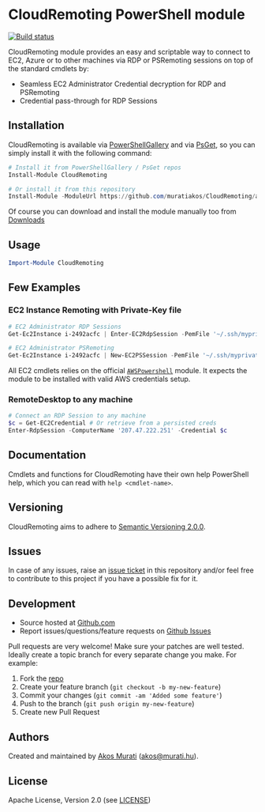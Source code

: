 CloudRemoting PowerShell module
===============================

[![Build status](https://ci.appveyor.com/api/projects/status/kdc6a75b8wludjq6?svg=true)](https://ci.appveyor.com/project/muratiakos/cloudremoting)

CloudRemoting module provides an easy and scriptable way to connect to EC2, Azure
or to other machines via RDP or PSRemoting sessions on top of the standard
cmdlets by:
 - Seamless EC2 Administrator Credential decryption for RDP and PSRemoting
 - Credential pass-through for RDP Sessions

## Installation
CloudRemoting is available via [PowerShellGallery][PowerShellGallery] and via
[PsGet][psget], so you can simply install it with the following command:
```powershell
# Install it from PowerShellGallery / PsGet repos
Install-Module CloudRemoting

# Or install it from this repository
Install-Module -ModuleUrl https://github.com/muratiakos/CloudRemoting/archive/master.zip
```
Of course you can download and install the module manually too from
[Downloads][download]

## Usage
```powershell
Import-Module CloudRemoting
```

## Few Examples
### EC2 Instance Remoting with Private-Key file
```powershell
# EC2 Administrator RDP Sessions
Get-Ec2Instance i-2492acfc | Enter-EC2RdpSession -PemFile '~/.ssh/myprivatekey.pem'

# EC2 Administrator PSRemoting
Get-Ec2Instance i-2492acfc | New-EC2PSSession -PemFile '~/.ssh/myprivatekey.pem'
```
All EC2 cmdlets relies on the official [`AWSPowershell`][AWSPowershell] module.
It expects the module to be installed with valid AWS credentials setup.


### RemoteDesktop to any machine
```powershell
# Connect an RDP Session to any machine
$c = Get-EC2Credential # Or retrieve from a persisted creds
Enter-RdpSession -ComputerName '207.47.222.251' -Credential $c
```

## Documentation
Cmdlets and functions for CloudRemoting have their own help PowerShell help, which
you can read with `help <cmdlet-name>`.

## Versioning
CloudRemoting aims to adhere to [Semantic Versioning 2.0.0][semver].

## Issues
In case of any issues, raise an [issue ticket][issues] in this repository and/or
feel free to contribute to this project if you have a possible fix for it.

## Development
* Source hosted at [Github.com][repo]
* Report issues/questions/feature requests on [Github Issues][issues]

Pull requests are very welcome! Make sure your patches are well tested.
Ideally create a topic branch for every separate change you make. For
example:

1. Fork the [repo][repo]
2. Create your feature branch (`git checkout -b my-new-feature`)
3. Commit your changes (`git commit -am 'Added some feature'`)
4. Push to the branch (`git push origin my-new-feature`)
5. Create new Pull Request

## Authors
Created and maintained by [Akos Murati][muratiakos] (<akos@murati.hu>).

## License
Apache License, Version 2.0 (see [LICENSE][LICENSE])

[repo]: https://github.com/muratiakos/CloudRemoting
[issues]: https://github.com/muratiakos/CloudRemoting/issues
[muratiakos]: http://murati.hu
[license]: LICENSE
[semver]: http://semver.org/
[psget]: http://psget.net/
[download]: https://github.com/muratiakos/CloudRemoting/archive/master.zip
[PowerShellGallery]: https://www.powershellgallery.com
[AWSPowershell]: https://aws.amazon.com/powershell
